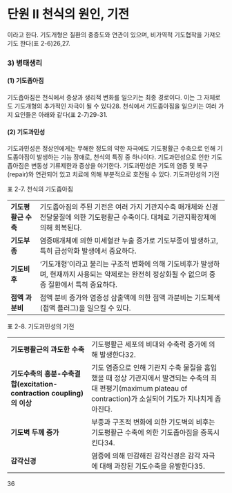 # 단원 II 천식의 원인, 기전

이라고 한다. 기도개형은 질환의 중증도와 연관이 있으며, 비가역적 기도협착을 가져오기도 한다(표 2-6)26,27.

### 3) 병태생리

#### (1) 기도좁아짐

기도좁아짐은 천식에서 증상과 생리적 변화를 일으키는 최종 경로이다. 이는 그 자체로도 기도개형의 추가적인 자극이 될 수 있다28. 천식에서 기도좁아짐을 일으키는 여러 가지 요인들은 아래와 같다(표 2-7)29-31.

#### (2) 기도과민성

기도과민성은 정상인에게는 무해한 정도의 약한 자극에도 기도평활근 수축으로 인해 기도좁아짐이 발생하는 기능 장애로, 천식의 특징 중 하나이다. 기도과민성으로 인한 기도좁아짐은 변동성 기류제한과 증상을 야기한다. 기도과민성은 기도의 염증 및 복구(repair)와 연관되어 있고 치료에 의해 부분적으로 호전될 수 있다. 기도과민성의 기전

표 2-7. 천식의 기도좁아짐

| | |
| :---------------- | :------------------------------------------------------------------------------------------------------------------------------------------------------------------------------------------------------------------------------------------------------------------------------------------------------------------------------------- |
| **기도평활근 수축** | 기도좁아짐의 주된 기전은 여러 가지 기관지수축 매개체와 신경전달물질에 의한 기도평활근 수축이다. 대체로 기관지확장제에 의해 회복된다. |
| **기도부종** | 염증매개체에 의한 미세혈관 누출 증가로 기도부종이 발생하고, 특히 급성악화 발생에서 중요하다. |
| **기도비후** | ‘기도개형’이라고 불리는 구조적 변화에 의해 기도비후가 발생하며, 현재까지 사용되는 약제로는 완전히 정상화될 수 없으며 중증 질환에서 특히 중요하다. |
| **점액 과분비** | 점액 분비 증가와 염증성 삼출액에 의한 점액 과분비는 기도폐색(점액 플러그)을 일으킬 수 있다. |

표 2-8. 기도과민성의 기전

| | |
| :------------------------------------------------------ | :------------------------------------------------------------------------------------------------------------------------------------------------------------------------------------------------------------------------------------------------------------------------------------------------------------- |
| **기도평활근의 과도한 수축** | 기도평활근 세포의 비대와 수축력 증가에 의해 발생한다32. |
| **기도수축의 흥분-수축결합(excitation-contraction coupling)의 이상** | 기도 염증으로 인해 기관지 수축 물질을 흡입했을 때 정상 기관지에서 발견되는 수축의 최대 편평기(maximum plateau of contraction)가 소실되어 기도가 지나치게 좁아진다. |
| **기도벽 두께 증가** | 부종과 구조적 변화에 의한 기도벽의 비후는 기도평활근 수축에 의한 기도좁아짐을 증폭시킨다34. |
| **감각신경** | 염증에 의해 민감해진 감각신경은 감각 자극에 대해 과장된 기도수축을 유발한다35. |

<PAGE>36